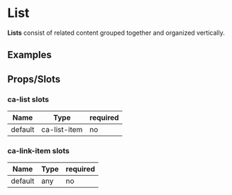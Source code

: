 
# List

**Lists** consist of related content grouped together and organized vertically.


## Examples

<CodeSnippet codePenId="zLBLEV"></CodeSnippet>

## Props/Slots

### ca-list slots

| Name | Type | required |
| ------ | ----------- | ------ |
| default   | ca-list-item | no |

### ca-link-item slots

| Name | Type | required |
| ------ | ----------- | ------ |
| default   | any | no |